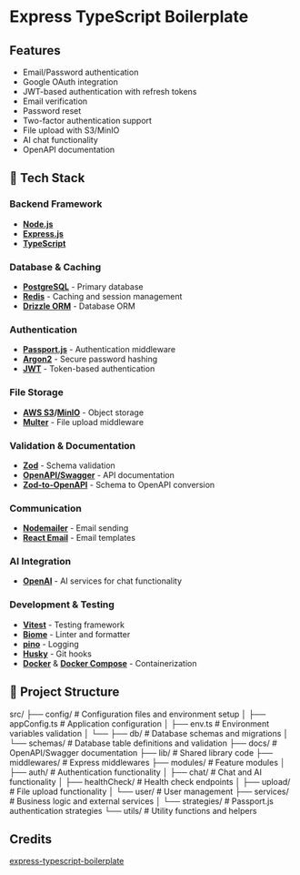 # Express TypeScript Boilerplate

## Features
- Email/Password authentication
- Google OAuth integration
- JWT-based authentication with refresh tokens
- Email verification
- Password reset
- Two-factor authentication support
- File upload with S3/MinIO
- AI chat functionality
- OpenAPI documentation

## 🚀 Tech Stack

### Backend Framework
- **[Node.js](https://nodejs.org/)** 
- **[Express.js](https://expressjs.com/)**
- **[TypeScript](https://www.typescriptlang.org/)** 

### Database & Caching
- **[PostgreSQL](https://www.postgresql.org/)** - Primary database
- **[Redis](https://redis.io/)** - Caching and session management
- **[Drizzle ORM](https://orm.drizzle.team/)** - Database ORM

### Authentication
- **[Passport.js](http://www.passportjs.org/)** - Authentication middleware
- **[Argon2](https://github.com/ranisalt/node-argon2)** - Secure password hashing
- **[JWT](https://jwt.io/)** - Token-based authentication

### File Storage
- **[AWS S3](https://aws.amazon.com/s3/)/[MinIO](https://min.io/)** - Object storage
- **[Multer](https://github.com/expressjs/multer)** - File upload middleware

### Validation & Documentation
- **[Zod](https://zod.dev/)** - Schema validation
- **[OpenAPI/Swagger](https://swagger.io/)** - API documentation
- **[Zod-to-OpenAPI](https://github.com/asteasolutions/zod-to-openapi)** - Schema to OpenAPI conversion

### Communication
- **[Nodemailer](https://nodemailer.com/)** - Email sending
- **[React Email](https://react.email/)** - Email templates

### AI Integration
- **[OpenAI](https://openai.com/)** - AI services for chat functionality

### Development & Testing
- **[Vitest](https://vitest.dev/)** - Testing framework
- **[Biome](https://biomejs.dev/)** - Linter and formatter
- **[pino](https://getpino.io/)** - Logging
- **[Husky](https://typicode.github.io/husky/)** - Git hooks
- **[Docker](https://www.docker.com/)** & **[Docker Compose](https://docs.docker.com/compose/)** - Containerization

## 📁 Project Structure 

src/
├── config/         # Configuration files and environment setup
│   ├── appConfig.ts    # Application configuration
│   ├── env.ts          # Environment variables validation
│   └──
├── db/             # Database schemas and migrations
│   └── schemas/    # Database table definitions and validation
├── docs/           # OpenAPI/Swagger documentation
├── lib/            # Shared library code
├── middlewares/    # Express middlewares
├── modules/        # Feature modules
│   ├── auth/       # Authentication functionality
│   ├── chat/       # Chat and AI functionality
│   ├── healthCheck/ # Health check endpoints
│   ├── upload/     # File upload functionality
│   └── user/       # User management
├── services/       # Business logic and external services
│   └── strategies/ # Passport.js authentication strategies
└── utils/          # Utility functions and helpers

## Credits
[express-typescript-boilerplate](https://github.com/edwinhern/express-typescript-2024)
